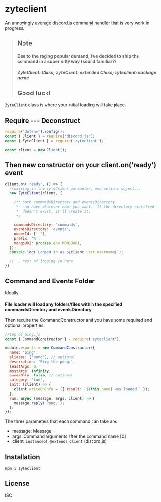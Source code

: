 # zyteclient

An annoyingly average discord.js command handler that is very work in progress.

> ##          Note
> 
> #### Due to the raging popular demand, I've decided to ship the command in a super nifty way (sound familiar?)
>
> ##### ZyteClient: Class; zyteClient: extended Class; zyteclient: package name
>
> ##          Good luck!

`ZyteClient` class is where your initial loading will take place.

## Require --- Deconstruct


```javascript
require('dotenv').config();
const { Client } = require('discord.js');
const { ZyteClient } = require('zyteclient');

const client = new Client();
```

## Then new constructor on your client.on('ready') event

```javascript
client.on('ready', () => {
  //passing in the zyteClient parameter, and options object...
  new ZyteClient(client, {

    /** both commandsDirectory and eventsDirectory
     *  can have whatever name you want.  If the directory specified 
     *  doesn't exist, it'll create it.
     */  

    commandsDirectory: 'commands',
    eventsDirectory: 'events',
    ownerId: [' '],
    prefix: '%',
    mongoURI: process.env.MONGOURI,
  });
  console.log(`Logged in as ${client.user.username}`);

  // .. rest of logging in here
})
```

## Command and Events Folder

Ideally..
#### File loader will load any folders/files within the specified commandsDirectory and eventsDirectory.

Then require the CommandConstructor and you have some required and optional properties.

```javascript
//top of ping.js
const { CommandConstructor } = require('zyteclient');

module.exports = new CommandConstructor({
  name: 'ping',
  aliases: ['pong'], // optional 
  description: 'Ping the pong.',
  leastArgs: 0,
  mostArgs: Infinity,
  ownerOnly: false, // optional
  category: 'fun',
  init: (client) => {
    client.writeOnInfo = ({ result: `${this.name} was loaded.` });
  },
  run: async (message, args, client) => {
    message.reply('Pong.');
  };
});
```
The three parameters that each command can take are:
* message: Message
* args: Command arguments after the command name [0]
* client: `instanceof @extends Client` (discord.js)

## Installation

```
npm i zyteclient
```

## License

ISC